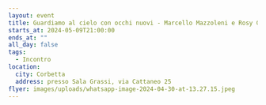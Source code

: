 ```yaml
---
layout: event
title: Guardiamo al cielo con occhi nuovi - Marcello Mazzoleni e Rosy Ghezzi
starts_at: 2024-05-09T21:00:00
ends_at: ""
all_day: false
tags:
  - Incontro
location:
  city: Corbetta
  address: presso Sala Grassi, via Cattaneo 25
flyer: images/uploads/whatsapp-image-2024-04-30-at-13.27.15.jpeg
---
```

